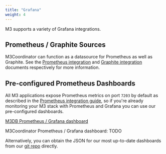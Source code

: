```yaml
---
title: "Grafana"
weight: 4
---
```



M3 supports a variety of Grafana integrations.

## Prometheus / Graphite Sources

M3Coordinator can function as a datasource for Prometheus as well as Graphite. See the [Prometheus integration](/docs/v1.3/integrations/prometheus) and [Graphite integration](/docs/v1.3/integrations/graphite) documents respectively for more information.

## Pre-configured Prometheus Dashboards

All M3 applications expose Prometheus metrics on port `7203` by default as described in the [Prometheus integration guide](/docs/v1.3/integrations/prometheus), so if you're already monitoring your M3 stack with Prometheus and Grafana you can use our pre-configured dashboards.

[M3DB Prometheus / Grafana dashboard](https://grafana.com/dashboards/8126)

M3Coordinator Prometheus / Grafana dashboard: TODO

Alternatively, you can obtain the JSON for our most up-to-date dashboards from our [git repo](https://github.com/m3db/m3/blob/master/integrations/grafana) directly.